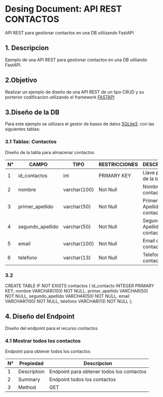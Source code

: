 # Desing Document: API REST CONTACTOS
API REST para gestionar contactos en una DB utilizando FastAPI

## 1. Descripcion
Ejemplo de una API REST para gestionar contactos en una DB utiliando FastAPI.

## 2.Objetivo
Realizar un ejemplo de diseño de una API REST de un tipo CRUD y su porterior codificacion utilizando el framework [FASTAPI](http://fastapi.tlangolo.com/)

## 3.Diseño de la DB
Para este ejemplo se utilizara el gestor de bases de datos [SQLite3](http://sqlite.org). con las siguientes tablas:

### 3.1 Tablas: Contactos
Diseño de la tabla para almacenar contactos

|N°|CAMPO|TIPO|RESTRICCIONES|DESCRIPCION|
|--|--|--|--|--|
|1|id_contactos|int|PRIMARY KEY|Llave primaria de la tabla|
|2|	nombre|	varchar(100)|	Not Null|	Nombre del contacto|
|3	|primer_apellido	|varchar(50)	|Not Null	|Primer Apellido del contacto|
|4|	segundo_apellido|	varchar(50)|	Not Null	|Segundo Apellido del contacto|
|5	|email	|varchar(100)	|Not Null	|Email del contacto|
|6	|telefono|	varchar(13)|	Not Null|	Telefono del contacto|

### 3.2
CREATE TABLE IF NOT EXISTS contactos ( id_contacto INTEGER PRIMARY KEY, nombre VARCHAR(100) NOT NULL, primer_apellido VARCHAR(50) NOT NULL, segundo_apellido VARCHAR(50) NOT NULL, email VARCHAR(100) NOT NULL, telefono VARCHAR(13) NOT NULL );

## 4. Diseño del Endpoint
Diseño del endpoint para el recurso contactos
### 4.1 Mostrar todos los contactos
Endpoint para obtener todos los contactos


|N°|Propiedad|Descripcion|
|--|--|--|
|1|Description|Endpoint para obtener todos los contactos|
|2|Summary|Endpoint todos los contactos|
|3|Method| GET|


